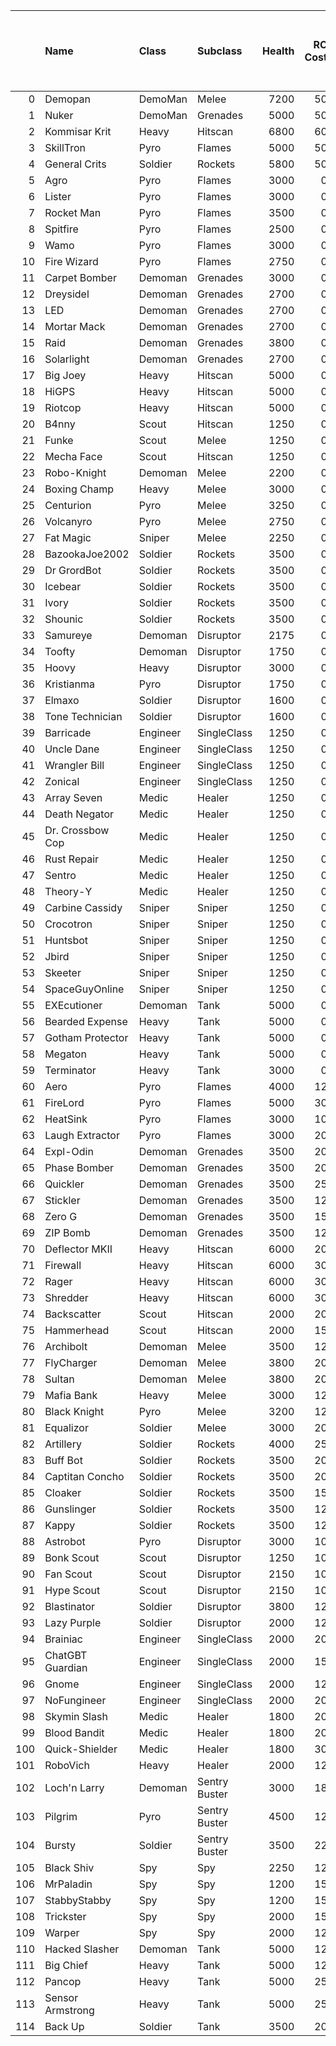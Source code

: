 |     | Name             | Class    | Subclass      |   Health |   RC Cost |   Health Bonus Per Player |   18 player health |   Health Before Patch |   Health Bonus Per Player Before Patch |
|----:|:-----------------|:---------|:--------------|---------:|----------:|--------------------------:|-------------------:|----------------------:|---------------------------------------:|
|   0 | Demopan          | DemoMan  | Melee         |     7200 |        50 |                       100 |               9000 |                  7500 |                                     50 |
|   1 | Nuker            | DemoMan  | Grenades      |     5000 |        50 |                       100 |               6800 |                  5000 |                                      0 |
|   2 | Kommisar Krit    | Heavy    | Hitscan       |     6800 |        60 |                       100 |               8600 |                  7500 |                                    100 |
|   3 | SkillTron        | Pyro     | Flames        |     5000 |        50 |                       100 |               6800 |                  5000 |                                     25 |
|   4 | General Crits    | Soldier  | Rockets       |     5800 |        50 |                        75 |               7150 |                  5800 |                                     75 |
|   5 | Agro             | Pyro     | Flames        |     3000 |         0 |                        28 |               3504 |                  3000 |                                      0 |
|   6 | Lister           | Pyro     | Flames        |     3000 |         0 |                        28 |               3504 |                  3000 |                                      0 |
|   7 | Rocket Man       | Pyro     | Flames        |     3500 |         0 |                        25 |               3950 |                  3500 |                                      0 |
|   8 | Spitfire         | Pyro     | Flames        |     2500 |         0 |                        20 |               2860 |                  2500 |                                      0 |
|   9 | Wamo             | Pyro     | Flames        |     3000 |         0 |                        28 |               3504 |                  3000 |                                      0 |
|  10 | Fire Wizard      | Pyro     | Flames        |     2750 |         0 |                        50 |               3650 |                  2750 |                                      0 |
|  11 | Carpet Bomber    | Demoman  | Grenades      |     3000 |         0 |                        60 |               4080 |                  3300 |                                      0 |
|  12 | Dreysidel        | Demoman  | Grenades      |     2700 |         0 |                        60 |               3780 |                  3000 |                                      0 |
|  13 | LED              | Demoman  | Grenades      |     2700 |         0 |                        60 |               3780 |                  3000 |                                      0 |
|  14 | Mortar Mack      | Demoman  | Grenades      |     2700 |         0 |                        60 |               3780 |                  3000 |                                      0 |
|  15 | Raid             | Demoman  | Grenades      |     3800 |         0 |                        60 |               4880 |                  4500 |                                      0 |
|  16 | Solarlight       | Demoman  | Grenades      |     2700 |         0 |                        60 |               3780 |                  2000 |                                      0 |
|  17 | Big Joey         | Heavy    | Hitscan       |     5000 |         0 |                         0 |               5000 |                  5000 |                                      0 |
|  18 | HiGPS            | Heavy    | Hitscan       |     5000 |         0 |                         0 |               5000 |                  5000 |                                      0 |
|  19 | Riotcop          | Heavy    | Hitscan       |     5000 |         0 |                         0 |               5000 |                  5000 |                                      0 |
|  20 | B4nny            | Scout    | Hitscan       |     1250 |         0 |                        40 |               1970 |                  1250 |                                      0 |
|  21 | Funke            | Scout    | Melee         |     1250 |         0 |                       100 |               3050 |                  1250 |                                      0 |
|  22 | Mecha Face       | Scout    | Hitscan       |     1250 |         0 |                        40 |               1970 |                  1250 |                                      0 |
|  23 | Robo-Knight      | Demoman  | Melee         |     2200 |         0 |                       100 |               4000 |                  2500 |                                      0 |
|  24 | Boxing Champ     | Heavy    | Melee         |     3000 |         0 |                        50 |               3900 |                  3000 |                                      0 |
|  25 | Centurion        | Pyro     | Melee         |     3250 |         0 |                        60 |               4330 |                  3250 |                                      0 |
|  26 | Volcanyro        | Pyro     | Melee         |     2750 |         0 |                        50 |               3650 |                  2750 |                                      0 |
|  27 | Fat Magic        | Sniper   | Melee         |     2250 |         0 |                       110 |               4230 |                  2250 |                                      0 |
|  28 | BazookaJoe2002   | Soldier  | Rockets       |     3500 |         0 |                        40 |               4220 |                  3800 |                                      0 |
|  29 | Dr GrordBot      | Soldier  | Rockets       |     3500 |         0 |                        40 |               4220 |                  3800 |                                      0 |
|  30 | Icebear          | Soldier  | Rockets       |     3500 |         0 |                        40 |               4220 |                  3800 |                                      0 |
|  31 | Ivory            | Soldier  | Rockets       |     3500 |         0 |                        40 |               4220 |                  3800 |                                      0 |
|  32 | Shounic          | Soldier  | Rockets       |     3500 |         0 |                        40 |               4220 |                  3800 |                                      0 |
|  33 | Samureye         | Demoman  | Disruptor     |     2175 |         0 |                        50 |               3075 |                  2175 |                                      0 |
|  34 | Toofty           | Demoman  | Disruptor     |     1750 |         0 |                        50 |               2650 |                  1750 |                                      0 |
|  35 | Hoovy            | Heavy    | Disruptor     |     3000 |         0 |                        50 |               3900 |                  3000 |                                      0 |
|  36 | Kristianma       | Pyro     | Disruptor     |     1750 |         0 |                        50 |               2650 |                  1750 |                                      0 |
|  37 | Elmaxo           | Soldier  | Disruptor     |     1600 |         0 |                        60 |               2680 |                  2000 |                                      0 |
|  38 | Tone Technician  | Soldier  | Disruptor     |     1600 |         0 |                        70 |               2860 |                  2000 |                                      0 |
|  39 | Barricade        | Engineer | SingleClass   |     1250 |         0 |                        60 |               2330 |                  1250 |                                      0 |
|  40 | Uncle Dane       | Engineer | SingleClass   |     1250 |         0 |                        60 |               2330 |                  1250 |                                      0 |
|  41 | Wrangler Bill    | Engineer | SingleClass   |     1250 |         0 |                        60 |               2330 |                  1250 |                                      0 |
|  42 | Zonical          | Engineer | SingleClass   |     1250 |         0 |                        60 |               2330 |                  1250 |                                      0 |
|  43 | Array Seven      | Medic    | Healer        |     1250 |         0 |                        60 |               2330 |                  1500 |                                      0 |
|  44 | Death Negator    | Medic    | Healer        |     1250 |         0 |                        60 |               2330 |                  1500 |                                      0 |
|  45 | Dr. Crossbow Cop | Medic    | Healer        |     1250 |         0 |                        60 |               2330 |                  1500 |                                      0 |
|  46 | Rust Repair      | Medic    | Healer        |     1250 |         0 |                        60 |               2330 |                  1500 |                                      0 |
|  47 | Sentro           | Medic    | Healer        |     1250 |         0 |                        60 |               2330 |                  1500 |                                      0 |
|  48 | Theory-Y         | Medic    | Healer        |     1250 |         0 |                        60 |               2330 |                  1500 |                                      0 |
|  49 | Carbine Cassidy  | Sniper   | Sniper        |     1250 |         0 |                        60 |               2330 |                  1500 |                                      0 |
|  50 | Crocotron        | Sniper   | Sniper        |     1250 |         0 |                        60 |               2330 |                  1500 |                                      0 |
|  51 | Huntsbot         | Sniper   | Sniper        |     1250 |         0 |                        60 |               2330 |                  1500 |                                      0 |
|  52 | Jbird            | Sniper   | Sniper        |     1250 |         0 |                        60 |               2330 |                  1500 |                                      0 |
|  53 | Skeeter          | Sniper   | Sniper        |     1250 |         0 |                        60 |               2330 |                  1500 |                                      0 |
|  54 | SpaceGuyOnline   | Sniper   | Sniper        |     1250 |         0 |                        60 |               2330 |                  1500 |                                      0 |
|  55 | EXEcutioner      | Demoman  | Tank          |     5000 |         0 |                        75 |               6350 |                  5000 |                                    250 |
|  56 | Bearded Expense  | Heavy    | Tank          |     5000 |         0 |                        75 |               6350 |                  5000 |                                    250 |
|  57 | Gotham Protector | Heavy    | Tank          |     5000 |         0 |                        75 |               6350 |                  5000 |                                    100 |
|  58 | Megaton          | Heavy    | Tank          |     5000 |         0 |                        75 |               6350 |                  5000 |                                    250 |
|  59 | Terminator       | Heavy    | Tank          |     3000 |         0 |                        75 |               4350 |                  3000 |                                      0 |
|  60 | Aero             | Pyro     | Flames        |     4000 |        12 |                        25 |               4450 |                  4000 |                                      0 |
|  61 | FireLord         | Pyro     | Flames        |     5000 |        30 |                         0 |               5000 |                  5000 |                                      0 |
|  62 | HeatSink         | Pyro     | Flames        |     3000 |        10 |                        75 |               4350 |                  3000 |                                    175 |
|  63 | Laugh Extractor  | Pyro     | Flames        |     3000 |        20 |                        50 |               3900 |                  3000 |                                      0 |
|  64 | Expl-Odin        | Demoman  | Grenades      |     3500 |        20 |                        50 |               4400 |                  4000 |                                      0 |
|  65 | Phase Bomber     | Demoman  | Grenades      |     3500 |        20 |                       100 |               5300 |                  3500 |                                      0 |
|  66 | Quickler         | Demoman  | Grenades      |     3500 |        25 |                        50 |               4400 |                  3500 |                                      0 |
|  67 | Stickler         | Demoman  | Grenades      |     3500 |        12 |                        50 |               4400 |                  3500 |                                      0 |
|  68 | Zero G           | Demoman  | Grenades      |     3500 |        15 |                        50 |               4400 |                  3500 |                                      0 |
|  69 | ZIP Bomb         | Demoman  | Grenades      |     3500 |        12 |                       100 |               5300 |                  3500 |                                      0 |
|  70 | Deflector MKII   | Heavy    | Hitscan       |     6000 |        20 |                         0 |               6000 |                  6000 |                                    100 |
|  71 | Firewall         | Heavy    | Hitscan       |     6000 |        30 |                         0 |               6000 |                  6000 |                                      0 |
|  72 | Rager            | Heavy    | Hitscan       |     6000 |        30 |                         0 |               6000 |                  6000 |                                      0 |
|  73 | Shredder         | Heavy    | Hitscan       |     6000 |        30 |                         0 |               6000 |                  6000 |                                      0 |
|  74 | Backscatter      | Scout    | Hitscan       |     2000 |        20 |                        60 |               3080 |                  2000 |                                      0 |
|  75 | Hammerhead       | Scout    | Hitscan       |     2000 |        15 |                        60 |               3080 |                  2000 |                                      0 |
|  76 | Archibolt        | Demoman  | Melee         |     3500 |        12 |                        75 |               4850 |                  3500 |                                    175 |
|  77 | FlyCharger       | Demoman  | Melee         |     3800 |        20 |                        75 |               5150 |                  3800 |                                    175 |
|  78 | Sultan           | Demoman  | Melee         |     3800 |        20 |                        75 |               5150 |                  3800 |                                    175 |
|  79 | Mafia Bank       | Heavy    | Melee         |     3000 |        12 |                       100 |               4800 |                  3500 |                                     50 |
|  80 | Black Knight     | Pyro     | Melee         |     3200 |        12 |                       100 |               5000 |                  3000 |                                    175 |
|  81 | Equalizor        | Soldier  | Melee         |     3000 |        20 |                       100 |               4800 |                  3000 |                                    200 |
|  82 | Artillery        | Soldier  | Rockets       |     4000 |        25 |                        60 |               5080 |                  4200 |                                      0 |
|  83 | Buff Bot         | Soldier  | Rockets       |     3500 |        20 |                        60 |               4580 |                  3800 |                                      0 |
|  84 | Captitan Concho  | Soldier  | Rockets       |     3500 |        20 |                        60 |               4580 |                  3800 |                                      0 |
|  85 | Cloaker          | Soldier  | Rockets       |     3500 |        15 |                        60 |               4580 |                  3800 |                                      0 |
|  86 | Gunslinger       | Soldier  | Rockets       |     3500 |        12 |                        60 |               4580 |                  3800 |                                      0 |
|  87 | Kappy            | Soldier  | Rockets       |     3500 |        12 |                        60 |               4580 |                  3800 |                                     75 |
|  88 | Astrobot         | Pyro     | Disruptor     |     3000 |        10 |                        15 |               3270 |                  3000 |                                      0 |
|  89 | Bonk Scout       | Scout    | Disruptor     |     1250 |        10 |                       100 |               3050 |                  1250 |                                      0 |
|  90 | Fan Scout        | Scout    | Disruptor     |     2150 |        10 |                        80 |               3590 |                  2150 |                                      0 |
|  91 | Hype Scout       | Scout    | Disruptor     |     2150 |        10 |                        80 |               3590 |                  2150 |                                      0 |
|  92 | Blastinator      | Soldier  | Disruptor     |     3800 |        12 |                        60 |               4880 |                  4200 |                                      0 |
|  93 | Lazy Purple      | Soldier  | Disruptor     |     2000 |        12 |                        60 |               3080 |                  2500 |                                      0 |
|  94 | Brainiac         | Engineer | SingleClass   |     2000 |        20 |                        60 |               3080 |                  2000 |                                      0 |
|  95 | ChatGBT Guardian | Engineer | SingleClass   |     2000 |        15 |                        60 |               3080 |                  2000 |                                      0 |
|  96 | Gnome            | Engineer | SingleClass   |     2000 |        12 |                        60 |               3080 |                  2000 |                                      0 |
|  97 | NoFungineer      | Engineer | SingleClass   |     2000 |        20 |                        60 |               3080 |                  2000 |                                      0 |
|  98 | Skymin Slash     | Medic    | Healer        |     1800 |        20 |                        60 |               2880 |                  1500 |                                      0 |
|  99 | Blood Bandit     | Medic    | Healer        |     1800 |        20 |                        60 |               2880 |                  2000 |                                      0 |
| 100 | Quick-Shielder   | Medic    | Healer        |     1800 |        30 |                        60 |               2880 |                  1500 |                                      0 |
| 101 | RoboVich         | Heavy    | Healer        |     2000 |        12 |                        50 |               2900 |                  2000 |                                      0 |
| 102 | Loch'n Larry     | Demoman  | Sentry Buster |     3000 |        18 |                        50 |               3900 |                  3000 |                                      0 |
| 103 | Pilgrim          | Pyro     | Sentry Buster |     4500 |        12 |                       100 |               6300 |                  4500 |                                      0 |
| 104 | Bursty           | Soldier  | Sentry Buster |     3500 |        22 |                        60 |               4580 |                  3800 |                                      0 |
| 105 | Black Shiv       | Spy      | Spy           |     2250 |        12 |                        50 |               3150 |                  2250 |                                      0 |
| 106 | MrPaladin        | Spy      | Spy           |     1200 |        15 |                        50 |               2100 |                  1200 |                                      0 |
| 107 | StabbyStabby     | Spy      | Spy           |     1200 |        15 |                        50 |               2100 |                  1200 |                                      0 |
| 108 | Trickster        | Spy      | Spy           |     2000 |        15 |                        50 |               2900 |                  2000 |                                      0 |
| 109 | Warper           | Spy      | Spy           |     2000 |        12 |                        50 |               2900 |                  2000 |                                      0 |
| 110 | Hacked Slasher   | Demoman  | Tank          |     5000 |        12 |                       150 |               7700 |                  5000 |                                    350 |
| 111 | Big Chief        | Heavy    | Tank          |     5000 |        12 |                       150 |               7700 |                  5000 |                                    350 |
| 112 | Pancop           | Heavy    | Tank          |     5000 |        25 |                       150 |               7700 |                  5000 |                                    350 |
| 113 | Sensor Armstrong | Heavy    | Tank          |     5000 |        25 |                       150 |               7700 |                  5000 |                                    350 |
| 114 | Back Up          | Soldier  | Tank          |     3500 |        20 |                        60 |               4580 |                  3800 |                                     50 |